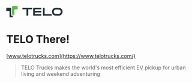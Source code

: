 <div className="flex">
  <img src="./images/logo-telo.png" alt="TELO Trucks Logo" width="150" />
</div>

# TELO There!

[www.telotrucks.com](https://www.telotrucks.com/)

> TELO Trucks makes the world's most efficient EV pickup for urban living and weekend adventuring
